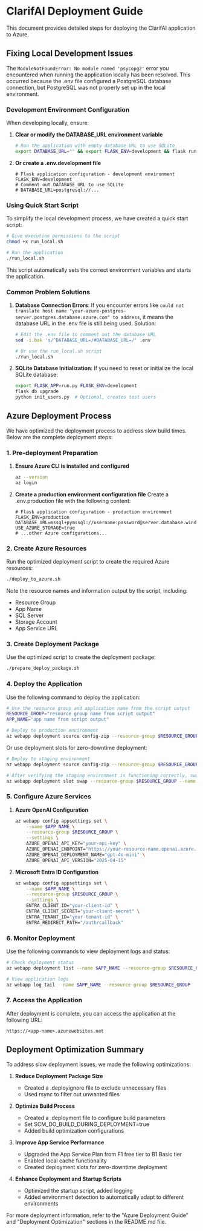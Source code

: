 # ClarifAI Deployment Guide

This document provides detailed steps for deploying the ClarifAI application to Azure.

## Fixing Local Development Issues

The `ModuleNotFoundError: No module named 'psycopg2'` error you encountered when running the application locally has been resolved. This occurred because the .env file configured a PostgreSQL database connection, but PostgreSQL was not properly set up in the local environment.

### Development Environment Configuration

When developing locally, ensure:

1. **Clear or modify the DATABASE_URL environment variable**
   ```bash
   # Run the application with empty database URL to use SQLite
   export DATABASE_URL="" && export FLASK_ENV=development && flask run --port=8000
   ```

2. **Or create a .env.development file**
   ```
   # Flask application configuration - development environment
   FLASK_ENV=development
   # Comment out DATABASE_URL to use SQLite
   # DATABASE_URL=postgresql://...
   ```

### Using Quick Start Script

To simplify the local development process, we have created a quick start script:

```bash
# Give execution permissions to the script
chmod +x run_local.sh

# Run the application
./run_local.sh
```

This script automatically sets the correct environment variables and starts the application.

### Common Problem Solutions

1. **Database Connection Errors**:
   If you encounter errors like `could not translate host name "your-azure-postgres-server.postgres.database.azure.com" to address`, it means the database URL in the .env file is still being used. Solution:
   
   ```bash
   # Edit the .env file to comment out the database URL
   sed -i.bak 's/^DATABASE_URL=/#DATABASE_URL=/' .env
   
   # Or use the run_local.sh script
   ./run_local.sh
   ```

2. **SQLite Database Initialization**:
   If you need to reset or initialize the local SQLite database:
   
   ```bash
   export FLASK_APP=run.py FLASK_ENV=development
   flask db upgrade
   python init_users.py  # Optional, creates test users
   ```

## Azure Deployment Process

We have optimized the deployment process to address slow build times. Below are the complete deployment steps:

### 1. Pre-deployment Preparation

1. **Ensure Azure CLI is installed and configured**
   ```bash
   az --version
   az login
   ```

2. **Create a production environment configuration file**
   Create a .env.production file with the following content:
   ```
   # Flask application configuration - production environment
   FLASK_ENV=production
   DATABASE_URL=mssql+pymssql://username:password@server.database.windows.net:1433/dbname
   USE_AZURE_STORAGE=true
   # ...other Azure configurations...
   ```

### 2. Create Azure Resources

Run the optimized deployment script to create the required Azure resources:

```bash
./deploy_to_azure.sh
```

Note the resource names and information output by the script, including:
- Resource Group
- App Name
- SQL Server
- Storage Account
- App Service URL

### 3. Create Deployment Package

Use the optimized script to create the deployment package:

```bash
./prepare_deploy_package.sh
```

### 4. Deploy the Application

Use the following command to deploy the application:

```bash
# Use the resource group and application name from the script output
RESOURCE_GROUP="resource group name from script output"
APP_NAME="app name from script output"

# Deploy to production environment
az webapp deployment source config-zip --resource-group $RESOURCE_GROUP --name $APP_NAME --src deployment/clarifai_app.zip
```

Or use deployment slots for zero-downtime deployment:

```bash
# Deploy to staging environment
az webapp deployment source config-zip --resource-group $RESOURCE_GROUP --name $APP_NAME --slot staging --src deployment/clarifai_app.zip

# After verifying the staging environment is functioning correctly, swap to production
az webapp deployment slot swap --resource-group $RESOURCE_GROUP --name $APP_NAME --slot staging --target-slot production
```

### 5. Configure Azure Services

1. **Azure OpenAI Configuration**
   ```bash
   az webapp config appsettings set \
       --name $APP_NAME \
       --resource-group $RESOURCE_GROUP \
       --settings \
       AZURE_OPENAI_API_KEY="your-api-key" \
       AZURE_OPENAI_ENDPOINT="https://your-resource-name.openai.azure.com/" \
       AZURE_OPENAI_DEPLOYMENT_NAME="gpt-4o-mini" \
       AZURE_OPENAI_API_VERSION="2025-04-15"
   ```

2. **Microsoft Entra ID Configuration**
   ```bash
   az webapp config appsettings set \
       --name $APP_NAME \
       --resource-group $RESOURCE_GROUP \
       --settings \
       ENTRA_CLIENT_ID="your-client-id" \
       ENTRA_CLIENT_SECRET="your-client-secret" \
       ENTRA_TENANT_ID="your-tenant-id" \
       ENTRA_REDIRECT_PATH="/auth/callback"
   ```

### 6. Monitor Deployment

Use the following commands to view deployment logs and status:

```bash
# Check deployment status
az webapp deployment list --name $APP_NAME --resource-group $RESOURCE_GROUP

# View application logs
az webapp log tail --name $APP_NAME --resource-group $RESOURCE_GROUP
```

### 7. Access the Application

After deployment is complete, you can access the application at the following URL:

```
https://<app-name>.azurewebsites.net
```

## Deployment Optimization Summary

To address slow deployment issues, we made the following optimizations:

1. **Reduce Deployment Package Size**
   - Created a .deployignore file to exclude unnecessary files
   - Used rsync to filter out unwanted files

2. **Optimize Build Process**
   - Created a .deployment file to configure build parameters
   - Set SCM_DO_BUILD_DURING_DEPLOYMENT=true
   - Added build optimization configurations

3. **Improve App Service Performance**
   - Upgraded the App Service Plan from F1 free tier to B1 Basic tier
   - Enabled local cache functionality
   - Created deployment slots for zero-downtime deployment

4. **Enhance Deployment and Startup Scripts**
   - Optimized the startup script, added logging
   - Added environment detection to automatically adapt to different environments

For more deployment information, refer to the "Azure Deployment Guide" and "Deployment Optimization" sections in the README.md file. 